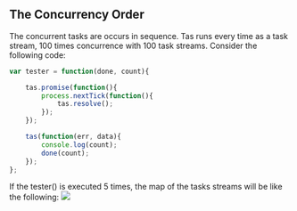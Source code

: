 
## The Concurrency Order

The concurrent tasks are occurs in sequence. Tas runs every time as a task stream, 100 times concurrence with 100 task streams. Consider the following code:

```js
var tester = function(done, count){

	tas.promise(function(){
		process.nextTick(function(){
			tas.resolve();
		});
	});

	tas(function(err, data){
		console.log(count);
		done(count);
	});
};
```

If the tester() is executed 5 times, the map of the tasks streams will be like the following:
![](https://raw.githubusercontent.com/tasjs/tas/master/benchmark/analytics/concurrence-order/__res/concurrency-order.png)
